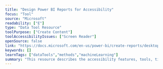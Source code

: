 ```yaml
---
title: "Design Power BI Reports for Accessibility"
focus: "Tool"
source: "Microsoft"
readability: ["E"]
type: "Data Tool Resource"
toolPurpose: ["Create Content"]
toolAccessibilityIssues: ["Screen Reader"]
openSource: false
link: "https://docs.microsoft.com/en-us/power-bi/create-reports/desktop-accessibility-creating-reports"
keywords: []
learnTags: ["dataTools","methods","machineLearning"]
summary: "This resource describes the accessibility features, tools, tips and considerations for creating accessible reports in Power BI. "
---
```


